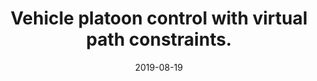 ---
title: "Vehicle platoon control with virtual path constraints."
authors: "Jianwei Sun, Rajan Gill."
venue: "IEEE Conference on Control Technology and Applications (CCTA), 2019."
date: 2019-08-19
notice: "Best paper finalist."
link: "https://ieeexplore.ieee.org/abstract/document/8920555"
pdf: "../assets/files/CCTA_2019.pdf"
video: "https://youtu.be/ZPEBf-cyJz0"
citation: 'J. Sun and R. Gill, "Vehicle Platoon Control with Virtual Path Constraints," 2019 IEEE Conference on Control Technology and Applications (CCTA), 2019, pp. 456-461, doi: 10.1109/CCTA.2019.8920555.'
selected: true
---
